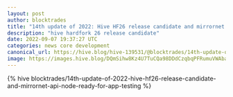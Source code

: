 ```yaml
---
layout: post
author: blocktrades
title: "14th update of 2022: Hive HF26 release candidate and mirrornet api node ready for app testing"
description: "hive hardfork 26 release candidate"
date: 2022-09-07 19:37:27 UTC
categories: news core development
canonical_url: https://hive.blog/hive-139531/@blocktrades/14th-update-of-2022-hive-hf26-release-candidate-and-mirrornet-api-node-ready-for-app-testing
image: https://images.hive.blog/DQmSihw8Kz4U7TuCQa98DDdCzqbqPFRumuVWAbareiYZW1Z/blocktrades%20update.png
---
```

{% hive blocktrades/14th-update-of-2022-hive-hf26-release-candidate-and-mirrornet-api-node-ready-for-app-testing %}
